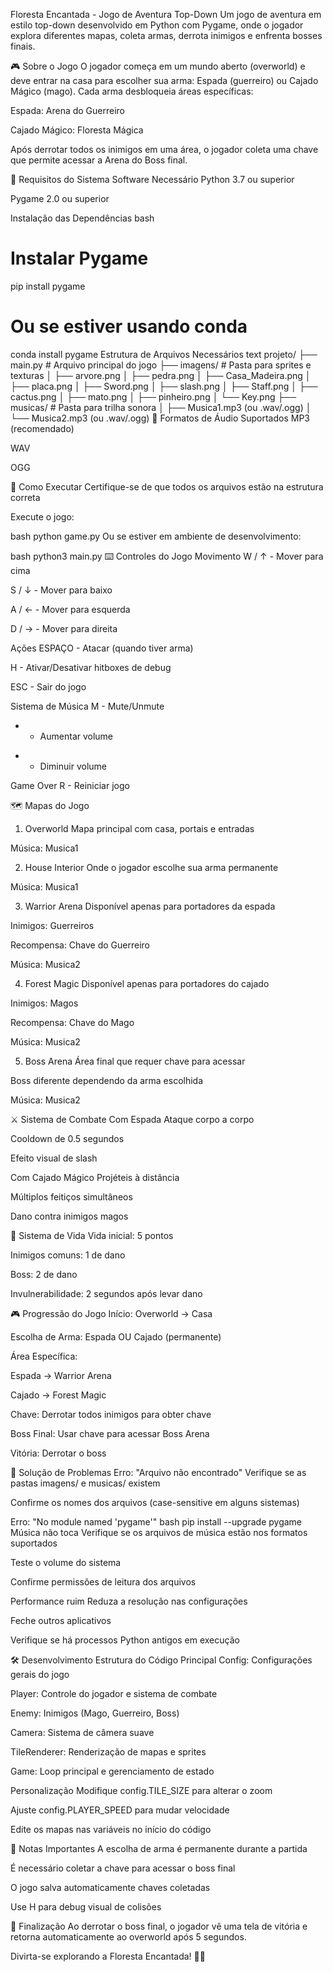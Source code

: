 Floresta Encantada - Jogo de Aventura Top-Down
Um jogo de aventura em estilo top-down desenvolvido em Python com Pygame, onde o jogador explora diferentes mapas, coleta armas, derrota inimigos e enfrenta bosses finais.

🎮 Sobre o Jogo
O jogador começa em um mundo aberto (overworld) e deve entrar na casa para escolher sua arma: Espada (guerreiro) ou Cajado Mágico (mago). Cada arma desbloqueia áreas específicas:

Espada: Arena do Guerreiro

Cajado Mágico: Floresta Mágica

Após derrotar todos os inimigos em uma área, o jogador coleta uma chave que permite acessar a Arena do Boss final.

🚀 Requisitos do Sistema
Software Necessário
Python 3.7 ou superior

Pygame 2.0 ou superior

Instalação das Dependências
bash
# Instalar Pygame
pip install pygame

# Ou se estiver usando conda
conda install pygame
Estrutura de Arquivos Necessários
text
projeto/
├── main.py                    # Arquivo principal do jogo
├── imagens/                  # Pasta para sprites e texturas
│   ├── arvore.png
│   ├── pedra.png
│   ├── Casa_Madeira.png
│   ├── placa.png
│   ├── Sword.png
│   ├── slash.png
│   ├── Staff.png
│   ├── cactus.png
│   ├── mato.png
│   ├── pinheiro.png
│   └── Key.png
├── musicas/                  # Pasta para trilha sonora
│   ├── Musica1.mp3 (ou .wav/.ogg)
│   └── Musica2.mp3 (ou .wav/.ogg)
🎵 Formatos de Áudio Suportados
MP3 (recomendado)

WAV

OGG

🎯 Como Executar
Certifique-se de que todos os arquivos estão na estrutura correta

Execute o jogo:

bash
python game.py
Ou se estiver em ambiente de desenvolvimento:

bash
python3 main.py
⌨️ Controles do Jogo
Movimento
W / ↑ - Mover para cima

S / ↓ - Mover para baixo

A / ← - Mover para esquerda

D / → - Mover para direita

Ações
ESPAÇO - Atacar (quando tiver arma)

H - Ativar/Desativar hitboxes de debug

ESC - Sair do jogo

Sistema de Música
M - Mute/Unmute

+ - Aumentar volume

- - Diminuir volume

Game Over
R - Reiniciar jogo

🗺️ Mapas do Jogo
1. Overworld
Mapa principal com casa, portais e entradas

Música: Musica1

2. House Interior
Onde o jogador escolhe sua arma permanente

Música: Musica1

3. Warrior Arena
Disponível apenas para portadores da espada

Inimigos: Guerreiros

Recompensa: Chave do Guerreiro

Música: Musica2

4. Forest Magic
Disponível apenas para portadores do cajado

Inimigos: Magos

Recompensa: Chave do Mago

Música: Musica2

5. Boss Arena
Área final que requer chave para acessar

Boss diferente dependendo da arma escolhida

Música: Musica2

⚔️ Sistema de Combate
Com Espada
Ataque corpo a corpo

Cooldown de 0.5 segundos

Efeito visual de slash

Com Cajado Mágico
Projéteis à distância

Múltiplos feitiços simultâneos

Dano contra inimigos magos

🏥 Sistema de Vida
Vida inicial: 5 pontos

Inimigos comuns: 1 de dano

Boss: 2 de dano

Invulnerabilidade: 2 segundos após levar dano

🎮 Progressão do Jogo
Início: Overworld → Casa

Escolha de Arma: Espada OU Cajado (permanente)

Área Específica:

Espada → Warrior Arena

Cajado → Forest Magic

Chave: Derrotar todos inimigos para obter chave

Boss Final: Usar chave para acessar Boss Arena

Vitória: Derrotar o boss

🐛 Solução de Problemas
Erro: "Arquivo não encontrado"
Verifique se as pastas imagens/ e musicas/ existem

Confirme os nomes dos arquivos (case-sensitive em alguns sistemas)

Erro: "No module named 'pygame'"
bash
pip install --upgrade pygame
Música não toca
Verifique se os arquivos de música estão nos formatos suportados

Teste o volume do sistema

Confirme permissões de leitura dos arquivos

Performance ruim
Reduza a resolução nas configurações

Feche outros aplicativos

Verifique se há processos Python antigos em execução

🛠️ Desenvolvimento
Estrutura do Código Principal
Config: Configurações gerais do jogo

Player: Controle do jogador e sistema de combate

Enemy: Inimigos (Mago, Guerreiro, Boss)

Camera: Sistema de câmera suave

TileRenderer: Renderização de mapas e sprites

Game: Loop principal e gerenciamento de estado

Personalização
Modifique config.TILE_SIZE para alterar o zoom

Ajuste config.PLAYER_SPEED para mudar velocidade

Edite os mapas nas variáveis no início do código

📝 Notas Importantes
A escolha de arma é permanente durante a partida

É necessário coletar a chave para acessar o boss final

O jogo salva automaticamente chaves coletadas

Use H para debug visual de colisões

🎊 Finalização
Ao derrotar o boss final, o jogador vê uma tela de vitória e retorna automaticamente ao overworld após 5 segundos.

Divirta-se explorando a Floresta Encantada! 🌳✨
